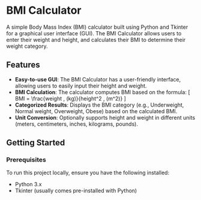 # BMI Calculator

A simple Body Mass Index (BMI) calculator built using Python and Tkinter for a graphical user interface (GUI). The BMI Calculator allows users to enter their weight and height, and calculates their BMI to determine their weight category.

## Features

- **Easy-to-use GUI**: The BMI Calculator has a user-friendly interface, allowing users to easily input their height and weight.
- **BMI Calculation**: The calculator computes BMI based on the formula:
  \[
  BMI = \frac{weight \, (kg)}{height^2 \, (m^2)}
  \]
- **Categorized Results**: Displays the BMI category (e.g., Underweight, Normal weight, Overweight, Obese) based on the calculated BMI.
- **Unit Conversion**: Optionally supports height and weight in different units (meters, centimeters, inches, kilograms, pounds).

## Getting Started

### Prerequisites

To run this project locally, ensure you have the following installed:

- Python 3.x
- Tkinter (usually comes pre-installed with Python)

